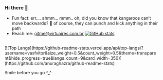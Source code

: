 ### Hi there 👋

- Fun fact: err.... ahmm... mmm.. oh, did you know that kangaroos can’t move backwards? 🦘 of course, they can punch and kick anything in their path
- Reach me: gitme@virtuaires.com.br
[![GitHub stats](https://github-readme-stats.vercel.app/api?username=vasfvitor&show_icons=true&theme=transparent&include_all_commits=true&hide_rank=true&card_width=350)](https://github.com/anuraghazra/github-readme-stats)
<br/>
[![Top Langs](https://github-readme-stats.vercel.app/api/top-langs/?username=vasfvitor&size_weight=0.5&count_weight=0.5&theme=transparent&hide_progress=true&langs_count=9&card_width=350)](https://github.com/anuraghazra/github-readme-stats)

Smile before you go ^_^
